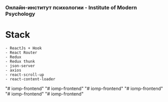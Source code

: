 ### Онлайн-институт психологии - Institute of Modern Psychology

# Stack
```
- ReactJs + Hook
- React Router
- Redux
- Redux thunk
- json-server
- axios
- react-scroll-up
- react-content-loader
```
"# iomp-frontend" 
"# iomp-frontend" 
"# iomp-frontend" 
"# iomp-frontend" 
"# iomp-frontend" 
"# iomp-frontend" 
